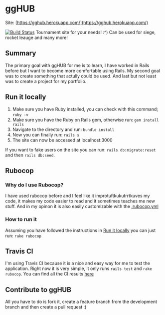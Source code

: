 # ggHUB
Site: [https://gghub.herokuapp.com/](https://gghub.herokuapp.com/)

[![Build Status](https://travis-ci.com/QvistJ/ggHUB.svg?branch=master)](https://travis-ci.com/QvistJ/ggHUB)
Tournament site for your needs! :^)
Can be used for siege, rocket leauge and many more!
## Summary 
The primary goal with ggHUB for me is to learn, I have worked in Rails before but I want to become more comfortable using Rails. My second goal was to create something that actully could be used. And last but not least was to create a project for my portfolio.

## Run it locally
1. Make sure you have Ruby installed, you can check with this command; `ruby -v`
2. Make sure you have the Ruby on Rails gem, otherwise run: `gem install rails`
3. Navigate to the directory and run: `bundle install`
4. Now you can finally run: `rails s`
5. The site can now be accessed at localhost:3000

If you want to fake users on the site you can run: `rails db:migrate:reset` and then `rails db:seed`.

## Rubocop
### Why do I use Rubocop?
I have used rubocop before and I feel like it improtuftkukutrrtkuves my code, it makes my code easier to read and it sometimes teaches me new stuff. And in my opinon it is also easily customizable with the [.rubocop.yml](.rubocop.yml)

### How to run it
Assuming you have followed the instructions in [Run it locally](##run-it-locally) you can just run: `rake rubocop`

## Travis CI
I'm using Travis CI because it is a nice and easy way for me to test the application. Right now it is very simple, it only runs `rails test` and `rake rubocop`.
You can find all the CI results [here](https://travis-ci.com/QvistJ/ggHUB/branches)

## Contribute to ggHUB
All you have to do is fork it, create a feature branch from the development branch and then create a pull request :)
